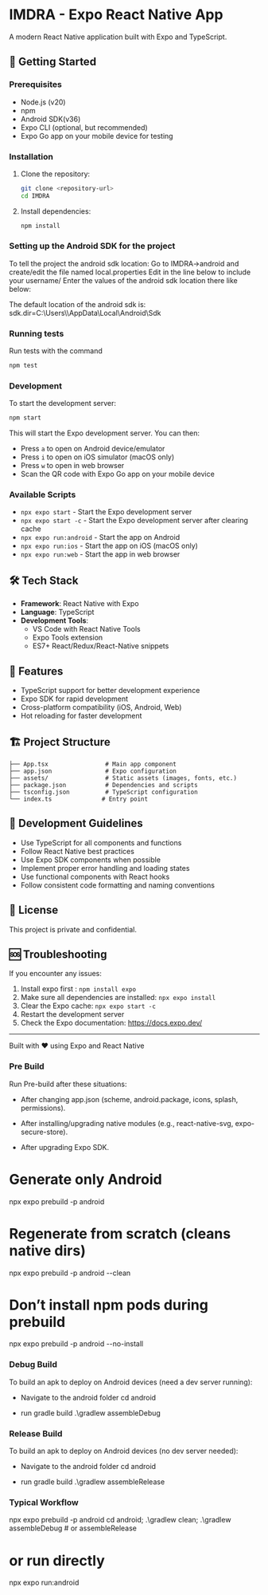 # IMDRA - Expo React Native App

A modern React Native application built with Expo and TypeScript.

## 🚀 Getting Started

### Prerequisites

- Node.js (v20)
- npm
- Android SDK(v36)
- Expo CLI (optional, but recommended)
- Expo Go app on your mobile device for testing

### Installation

1. Clone the repository:

   ```bash
   git clone <repository-url>
   cd IMDRA
   ```

2. Install dependencies:
   ```bash
   npm install
   ```

### Setting up the Android SDK for the project

To tell the project the android sdk location:
Go to IMDRA->android and create/edit the file named local.properties
Edit <your-username> in the line below to include your username/
Enter the values of the android sdk location there like below:

The default location of the android sdk is:
sdk.dir=C:\\Users\\<your-username>\\AppData\\Local\\Android\\Sdk

### Running tests

Run tests with the command

```bash
npm test
```

### Development

To start the development server:

```bash
npm start
```

This will start the Expo development server. You can then:

- Press `a` to open on Android device/emulator
- Press `i` to open on iOS simulator (macOS only)
- Press `w` to open in web browser
- Scan the QR code with Expo Go app on your mobile device

### Available Scripts

- `npx expo start` - Start the Expo development server
- `npx expo start -c` - Start the Expo development server after clearing cache
- `npx expo run:android` - Start the app on Android
- `npx expo run:ios` - Start the app on iOS (macOS only)
- `npx expo run:web` - Start the app in web browser

## 🛠️ Tech Stack

- **Framework**: React Native with Expo
- **Language**: TypeScript
- **Development Tools**:
  - VS Code with React Native Tools
  - Expo Tools extension
  - ES7+ React/Redux/React-Native snippets

## 📱 Features

- TypeScript support for better development experience
- Expo SDK for rapid development
- Cross-platform compatibility (iOS, Android, Web)
- Hot reloading for faster development

## 🏗️ Project Structure

```
├── App.tsx                # Main app component
├── app.json               # Expo configuration
├── assets/                # Static assets (images, fonts, etc.)
├── package.json           # Dependencies and scripts
├── tsconfig.json          # TypeScript configuration
└── index.ts              # Entry point
```

## 🤝 Development Guidelines

- Use TypeScript for all components and functions
- Follow React Native best practices
- Use Expo SDK components when possible
- Implement proper error handling and loading states
- Use functional components with React hooks
- Follow consistent code formatting and naming conventions

## 📝 License

This project is private and confidential.

## 🆘 Troubleshooting

If you encounter any issues:

1. Install expo first : `npm install expo`
2. Make sure all dependencies are installed: `npx expo install`
3. Clear the Expo cache: `npx expo start -c`
4. Restart the development server
5. Check the Expo documentation: https://docs.expo.dev/

---

Built with ❤️ using Expo and React Native

### Pre Build

Run Pre-build after these situations:

- After changing app.json (scheme, android.package, icons, splash, permissions).

- After installing/upgrading native modules (e.g., react-native-svg, expo-secure-store).

- After upgrading Expo SDK.

# Generate only Android

npx expo prebuild -p android

# Regenerate from scratch (cleans native dirs)

npx expo prebuild -p android --clean

# Don’t install npm pods during prebuild

npx expo prebuild -p android --no-install

### Debug Build

To build an apk to deploy on Android devices (need a dev server running):

- Navigate to the android folder
  cd android

- run gradle build
  .\gradlew assembleDebug

### Release Build

To build an apk to deploy on Android devices (no dev server needed):

- Navigate to the android folder
  cd android

- run gradle build
  .\gradlew assembleRelease

### Typical Workflow

npx expo prebuild -p android
cd android;
.\gradlew clean;
.\gradlew assembleDebug # or assembleRelease

# or run directly

npx expo run:android
